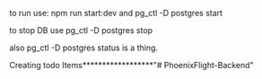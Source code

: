 to run use: 
npm run start:dev 
and 
pg_ctl -D postgres start

to stop DB use 
pg_ctl -D postgres stop

also 
pg_ctl -D postgres status         is a thing.




Creating todo Items******************"# PhoenixFlight-Backend" 
